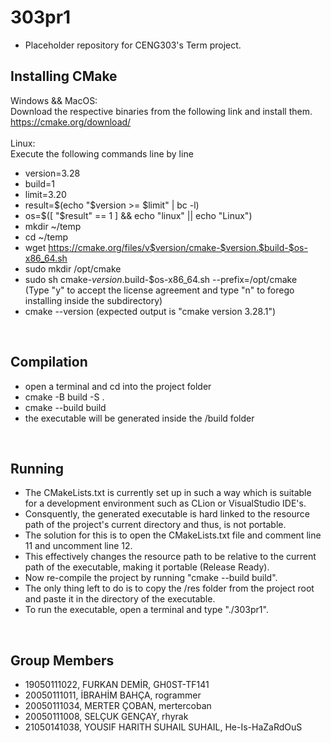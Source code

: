 # 303pr1
* Placeholder repository for CENG303's Term project.

## Installing CMake
Windows && MacOS: </br>
Download the respective binaries from the following link and install them. </br>
https://cmake.org/download/ </br>
</br>
Linux: </br>
Execute the following commands line by line </br>
* version=3.28 </br>
* build=1 </br>
* limit=3.20 </br>
* result=$(echo "$version >= $limit" | bc -l) </br>
* os=$([ "$result" == 1 ] && echo "linux" || echo "Linux") </br>
* mkdir ~/temp </br>
* cd ~/temp </br>
* wget https://cmake.org/files/v$version/cmake-$version.$build-$os-x86_64.sh  </br>
* sudo mkdir /opt/cmake </br>
* sudo sh cmake-$version.$build-$os-x86_64.sh --prefix=/opt/cmake  </br>
(Type "y" to accept the license agreement and type "n" to forego installing inside the subdirectory) </br>
* cmake --version (expected output is "cmake version 3.28.1") </br>
</br>

## Compilation
* open a terminal and cd into the project folder </br>
* cmake -B build -S . </br>
* cmake --build build </br>
* the executable will be generated inside the /build folder </br>
</br>

## Running
* The CMakeLists.txt is currently set up in such a way which is suitable for a development environment such as CLion or VisualStudio IDE's. </br>
* Consquently, the generated executable is hard linked to the resource path of the project's current directory and thus, is not portable. </br>
* The solution for this is to open the CMakeLists.txt file and comment line 11 and uncomment line 12. </br>
* This effectively changes the resource path to be relative to the current path of the executable, making it portable (Release Ready). </br>
* Now re-compile the project by running "cmake --build build".
* The only thing left to do is to copy the /res folder from the project root and paste it in the directory of the executable. </br>
* To run the executable, open a terminal and type "./303pr1". </br>
</br>

## Group Members

* 19050111022, FURKAN DEMİR, GH0ST-TF141
* 20050111011, İBRAHİM BAHÇA, rogrammer
* 20050111034, MERTER ÇOBAN, mertercoban
* 20050111008, SELÇUK GENÇAY, rhyrak
* 21050141038, YOUSIF HARITH SUHAIL SUHAIL, He-Is-HaZaRdOuS
